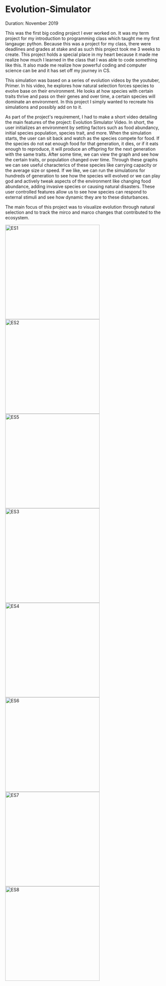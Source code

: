 # Evolution-Simulator
Duration: November 2019

This was the first big coding project I ever worked on. It was my term project for my introduction to programming class which taught me my first langauge: python. Because this was a project for my class, there were deadlines and grades at stake and as such this project took me 3 weeks to create. This project holds a special place in my heart because it made me realize how much I learned in the class that I was able to code something like this. It also made me realize how powerful coding and computer science can be and it has set off my journey in CS.

This simulation was based on a series of evolution videos by the youtuber, Primer. In his video, he explores how natural selection forces species to evolve base on their environment. He looks at how species with certain traits thrive and pass on their genes and over time, a certain species will dominate an environment. In this project I simply wanted to recreate his simulations and possibly add on to it.

As part of the project's requirement, I had to make a short video detailing the main features of the project: Evolution Simulator Video. In short, the user initializes an environment by setting factors such as food abundancy, initial species population, species trait, and more. When the simulation starts, the user can sit back and watch as the species compete for food. If the species do not eat enough food for that generation, it dies, or if it eats enough to reproduce, it will produce an offspring for the next generation with the same traits. After some time, we can view the graph and see how the certain traits, or population changed over time. Through these graphs we can see useful characterics of these species like carrying capacity or the average size or speed. If we like, we can run the simulations for hundreds of generation to see how the species will evolved or we can play god and actively tweak aspects of the environment like changing food abundance, adding invasive species or causing natural disasters. These user controlled features allow us to see how species can respond to external stimuli and see how dynamic they are to these disturbances.

The main focus of this project was to visualize evolution through natural selection and to track the mirco and marco changes that contributed to the ecosystem.

<img align="left" width="300" alt="ES1" src="https://user-images.githubusercontent.com/69471291/146692603-f7650a95-e1d9-438e-b856-4d30614765e5.png">
<img width="300" alt="ES2" src="https://user-images.githubusercontent.com/69471291/146692607-952b9e33-81d2-4464-aedc-9c241848c4dc.png">
<img width="300" alt="ES5" src="https://user-images.githubusercontent.com/69471291/146692608-e4ac3bd5-6bb1-43e9-9060-1ad38802b43f.png">
<img align="left" width="300" alt="ES3" src="https://user-images.githubusercontent.com/69471291/146692609-35d98f36-5ca0-4e8e-85e6-caa34c0eeab6.png">
<img width="300" alt="ES4" src="https://user-images.githubusercontent.com/69471291/146692610-ca60c484-10b5-4c43-8b92-6fe953c7371f.png">
<img align="left" width="300" alt="ES6" src="https://user-images.githubusercontent.com/69471291/146692611-7d75d8d9-daf2-47c2-b6ce-0c39e3ee44ea.png">
<img width="300" alt="ES7" src="https://user-images.githubusercontent.com/69471291/146692612-0ee47273-b6c1-4d42-bffd-2b4717f7fa02.png">
<img width="300" alt="ES8" src="https://user-images.githubusercontent.com/69471291/146692613-8cb0e195-0814-4908-b266-0bff8538f266.png">
